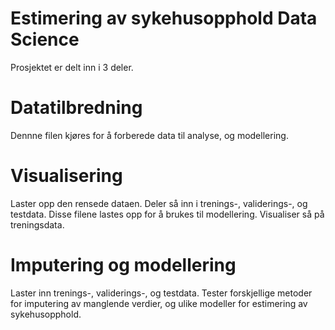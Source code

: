 # Estimering av sykehusopphold Data Science

Prosjektet er delt inn i 3 deler.

# Datatilbredning
Dennne filen kjøres for å forberede data til analyse, og modellering.

# Visualisering
Laster opp den rensede dataen. Deler så inn i trenings-, validerings-, og testdata. Disse filene lastes opp for å brukes til modellering. Visualiser så på treningsdata.

# Imputering og modellering
Laster inn trenings-, validerings-, og testdata. Tester forskjellige metoder for imputering av manglende verdier, og ulike modeller for estimering av sykehusopphold.

